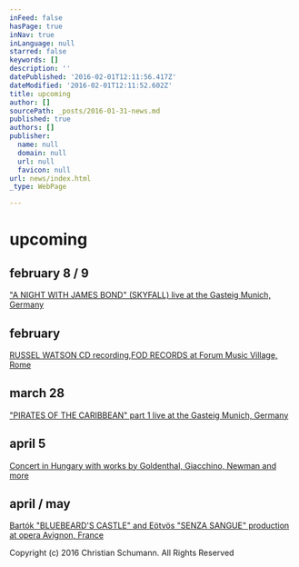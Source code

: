 ```yaml
---
inFeed: false
hasPage: true
inNav: true
inLanguage: null
starred: false
keywords: []
description: ''
datePublished: '2016-02-01T12:11:56.417Z'
dateModified: '2016-02-01T12:11:52.602Z'
title: upcoming
author: []
sourcePath: _posts/2016-01-31-news.md
published: true
authors: []
publisher:
  name: null
  domain: null
  url: null
  favicon: null
url: news/index.html
_type: WebPage

---
```

# upcoming

## february 8 / 9

["A NIGHT WITH JAMES BOND" (SKYFALL) live at the Gasteig Munich, Germany][0]

## february

[RUSSEL WATSON CD recording,][1][FOD RECORDS ][2][at Forum Music Village, Rome][3]

## march 28

["PIRATES OF THE CARIBBEAN" part 1 live at the Gasteig Munich, Germany][4]

## april 5[][4]

[Concert in Hungary with works by Goldenthal, Giacchino, Newman and more][5]

## april / may

[Bartók "BLUEBEARD'S CASTLE" and Eötvös "SENZA SANGUE" production at opera Avignon, France][6]

Copyright (c) 2016 Christian Schumann. All Rights Reserved

[][4]

[0]: http://www.muenchenevent.de/veranstaltungen/Eine_Nacht_mit_James_Bond-3431.html#__utma=239463644.2018674490.1454261112.1454261112.1454261112.1&__utmb=239463644.9.8.1454261353037&__utmc=239463644&__utmx=-&__utmz=239463644.1454261112.1.1.utmcsr=google|utmccn=%28organic%29|utmcmd=organic|utmctr=%28not%20provided%29&__utmv=-&__utmk=68615506
[1]: http://russellwatson.com/
[2]: http://fodrecords.com/
[3]: https://milocostudios.com/studios/forum-studios---studio-a/intro/
[4]: http://www.muenchenevent.de/veranstaltungen/Fluch_der_Karibik-3446.html
[5]: http://www.pfz.hu/en/rendezvenyeink/koncert/music-by/2016-04-05/881
[6]: http://operagrandavignon.fr/en/spectacles/senza-sangue-le-chateau-de-barbe-bleue/